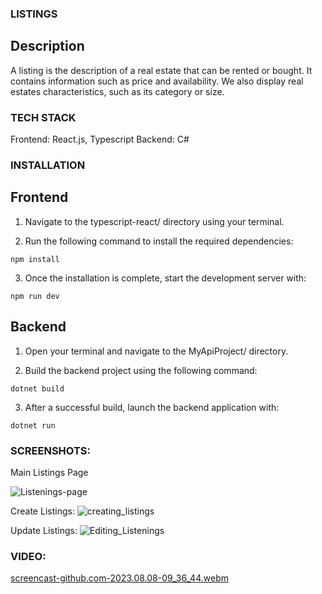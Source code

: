 ### LISTINGS

##  Description

A listing is the description of a real estate that can be rented or bought. It contains information such as price and availability. We also display real estates characteristics, such as its category or size.

### TECH STACK

Frontend: React.js, Typescript Backend: C#

### INSTALLATION

## Frontend
1. Navigate to the typescript-react/ directory using your terminal.

2. Run the following command to install the required dependencies:
```
npm install
```

3. Once the installation is complete, start the development server with:
```
npm run dev
```

## Backend
1. Open your terminal and navigate to the MyApiProject/ directory.

2. Build the backend project using the following command:
```
dotnet build
```

3. After a successful build, launch the backend application with:
```
dotnet run
```




### SCREENSHOTS:

Main Listings Page

![Listenings-page](https://github.com/Mirza-Hassan/react_Listings_page/assets/17096257/91f58ff9-59c3-4628-a4ba-2dce72469605)

Create Listings:
![creating_listings](https://github.com/Mirza-Hassan/react_Listings_page/assets/17096257/ce413f35-d730-4158-bd74-08b47595ed5f)

Update Listings:
![Editing_Listenings](https://github.com/Mirza-Hassan/react_Listings_page/assets/17096257/7331a1ee-ad62-49a8-8f34-58c8cd4f6fb3)

### VIDEO:
[screencast-github.com-2023.08.08-09_36_44.webm](https://github.com/Mirza-Hassan/react_Listings_page/assets/17096257/032aa768-c5b8-4a28-ac0e-c83971672ccf)


